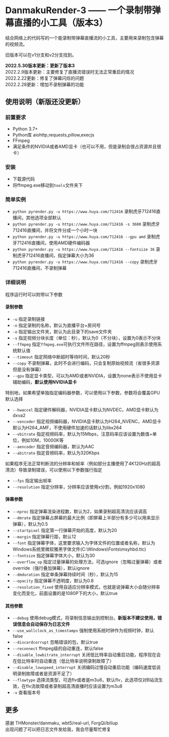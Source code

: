 # DanmakuRender-3 —— 一个录制带弹幕直播的小工具（版本3）
结合网络上的代码写的一个能录制带弹幕直播流的小工具，主要用来录制包含弹幕的视频流。     

旧版本可以在v1分支和v2分支找到。   

**2022.5.30版本更新：更新了版本3**    
2022.2.9版本更新：主要修复了直播流错误时无法正常重启的情况    
2022.2.22更新：修复了弹幕闪烁的问题    
2022.2.28更新：增加不录制弹幕的功能

## 使用说明（新版还没更新）
### 前置要求
- Python 3.7+
- Python库 aiohttp,requests,pillow,execjs
- FFmpeg
- 满足条件的NVIDIA或者AMD显卡（也可以不用，但是录制会很占资源并且很卡）

### 安装
- 下载源代码
- 将ffmpeg.exe移动到`tools`文件夹下

### 简单实例
- `python pyrender.py -u https://www.huya.com/712416` 录制虎牙712416直播间，其他选项全部默认
- `python pyrender.py -u https://www.huya.com/712416 -s 3600` 录制虎牙712416直播间，并将文件分成一个小时一块
- `python pyrender.py -u https://www.huya.com/712416 --gpu amd` 录制虎牙712416直播间，使用AMD硬件编码器
- `python pyrender.py -u https://www.huya.com/712416 --fontsize 36` 录制虎牙712416直播间，指定弹幕大小为36
- `python pyrender.py -u https://www.huya.com/712416 --copy`  录制虎牙712416直播间，不录制弹幕

### 详细说明
程序运行时可以附带以下参数
#### 录制参数
- `-u` 指定录制链接
- `-n` 指定录制的名称，默认为直播平台+房间号
- `-o` 指定输出文件夹，默认为此目录下的save文件夹
- `-s` 指定视频分块长度（单位：秒），默认为0（不分块），设置为0表示不分块
- `--ffmpeg` 指定`ffmpeg.exe`可执行文件所在路径，设置为ffmpeg则表示使用系统默认值 
- `--timeout` 指定网络中断超时等待时间，默认20秒 
- `--copy` 不录制弹幕，此时不会进行编码，只会复制原始视频流（省很多资源但是没有弹幕）
- `--gpu` 指定显卡类型，可以为AMD或者NVIDIA，设置为none表示不使用显卡辅助编码，**默认使用NVIDIA显卡**    

特别地，如果希望单独指定编码器参数，可以使用以下参数，参数将会覆盖GPU默认选择    

- `--hwaccel` 指定硬件解码器，NVIDIA显卡默认为NVDEC，AMD显卡默认为dxva2
- `--vencoder` 指定视频编码器，NVIDIA显卡默认为H264_NVENC，AMD显卡默认为H264_AMF，不使用硬件加速的话默认为libx264
- `--vbitrate` 指定视频码率，默认为15Mbps，注意码率应该设置为数值+单位，例如10M，10000K等
- `--aencoder` 指定音频编码器，默认为AAC
- `--abitrate` 指定音频码率，默认为320Kbps   

如果程序无法正常判断流的分辨率和帧率（例如部分主播使用了4K120Hz的超高清流）导致录制错误，可以使用以下参数强行指定     

- `--fps` 指定输出帧率
- `--resolution` 指定分辨率，分辨率应该使用x分割，例如1920x1080

#### 弹幕参数
- `--nproc` 指定弹幕渲染进程数，默认为2，如果录制超高清流应该调高
- `--dmrate` 指定弹幕占屏幕的最大比例（即屏幕上半部分有多少可以用来显示弹幕），默认为0.5
- `--startpixel` 指定第一行弹幕开始的高度，默认为20
- `--margin` 指定弹幕行距，默认12
- `--font` 指定弹幕字体，这里要求输入为字体文件的位置或者名称，默认为Windows系统里微软雅黑字体文件(C:\Windows\Fonts\msyhbd.ttc)
- `--fontsize` 指定弹幕字体大小，默认为30
- `--overflow_op` 指定过量弹幕的处理方法，可选ignore（忽略过量弹幕）或者override（强行叠加弹幕），默认ignore
- `--dmduration` 指定单条弹幕持续时间（秒），默认为15
- `--opacity` 指定弹幕不透明度，默认为0.8
- `--resolution_fixed` 使用自适应分辨率模式，也就是说弹幕大小会随分辨率变化而变化，前面设置的是1080P下的大小，默认true

#### 其他参数
- `--debug` 使用debug模式，将录制信息输出到控制台。**新版本不建议使用，错误信息会自动保存为日志文件**
- `--use_wallclock_as_timestamps` 强制使用系统时钟作为视频时钟，默认false
- `--discardcorrupt` 忽略错误的包，默认true
- `--reconnect` ffmpeg级的自动重连，默认false
- `--disable_lowbitrate_interrupt` 关闭低比特率自动重启功能，程序现在会在低比特率时自动重连（低比特率说明录制故障了）
- `--disable_lowspeed_interrupt` 关闭编码过慢自动重启功能（编码速度低说明录制故障或者是资源不足了）
- `--flowtype` 选择流类型，可选flv或者是m3u8，默认flv，此选项仅对B站流生效，在flv流故障或者录制超高清直播时应该设置为m3u8
- `-v` 查看版本号

## 更多
感谢 THMonster/danmaku, wbt5/real-url, ForgQi/biliup     
出现问题了可以把日志文件发给我，我会尽量帮忙修复
